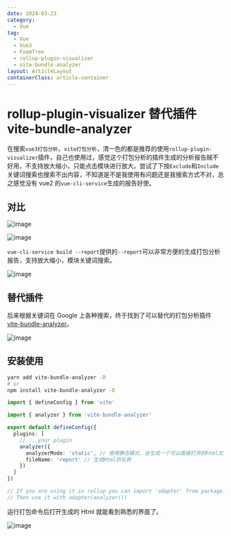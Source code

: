 ```yaml
---
date: 2024-03-23
category:
  - Vue
tag:
  - Vue
  - Vue3
  - FoamTree
  - rollup-plugin-visualizer
  - vite-bundle-analyzer
layout: ArticleLayout
containerClass: article-container
---
```


# rollup-plugin-visualizer 替代插件 vite-bundle-analyzer

在搜索`vue3打包分析`、`vite打包分析`，清一色的都是推荐的使用`rollup-plugin-visualizer`插件，自己也使用过，感觉这个打包分析的插件生成的分析报告贼不好用，不支持放大缩小，只能点击模块进行放大，尝试了下按`Exclude`和`Include`关键词搜索也搜索不出内容，不知道是不是我使用有问题还是我搜索方式不对，总之感觉没有 vue2 的`vue-cli-service`生成的报告好使。

<!-- more -->

## 对比

![image](https://image.liubing.me/i/2024/03/23/65fe43e4a13fa.png)

![image](https://image.liubing.me/i/2024/03/23/65fe423b4c3f4.png)

`vue-cli-service build --report`提供的`--report`可以非常方便的生成打包分析报告，支持放大缩小，模块关键词搜索。

![image](https://image.liubing.me/i/2024/03/23/65fe4463a909f.png)

## 替代插件

后来根据关键词在 Google 上各种搜索，终于找到了可以替代的打包分析插件[vite-bundle-analyzer](https://github.com/nonzzz/vite-bundle-analyzer)。

![image](https://image.liubing.me/i/2024/03/23/65fe464724647.gif)

## 安装使用

```sh
yarn add vite-bundle-analyzer -D
# or
npm install vite-bundle-analyzer -D
```

```ts
import { defineConfig } from 'vite'

import { analyzer } from 'vite-bundle-analyzer'

export default defineConfig({
  plugins: [
    // ...your plugin
    analyzer({
      analyzerMode: 'static', // 使用静态模式，会生成一个可以直接打开的html文件
      fileName: 'report' // 生成Html的名称
    })
  ]
})

// If you are using it in rollup you can import 'adapter' from package.
// Then use it with adapter(analyzer())
```

运行打包命令后打开生成的 Html 就能看到熟悉的界面了。

![image](https://image.liubing.me/i/2024/03/23/65fe474402e99.png)
